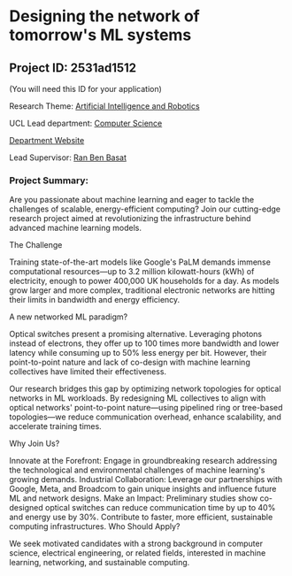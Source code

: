 # Designing the network of tomorrow's ML systems

## Project ID: **2531ad1512**
(You will need this ID for your application)

Research Theme: [Artificial Intelligence and Robotics](../themes/artificial-intelligence-and-robotics.md)

UCL Lead department: [Computer Science](../departments/computer-science.md)

[Department Website](https://www.ucl.ac.uk/computer-science)

Lead Supervisor: [Ran Ben Basat](https://profiles.ucl.ac.uk/82061)

### Project Summary:

Are you passionate about machine learning and eager to tackle the challenges of scalable, energy-efficient computing? Join our cutting-edge research project aimed at revolutionizing the infrastructure behind advanced machine learning models.

The Challenge

Training state-of-the-art models like Google's PaLM demands immense computational resources—up to 3.2 million kilowatt-hours (kWh) of electricity, enough to power 400,000 UK households for a day. As models grow larger and more complex, traditional electronic networks are hitting their limits in bandwidth and energy efficiency.

A new networked ML paradigm?

Optical switches present a promising alternative. Leveraging photons instead of electrons, they offer up to 100 times more bandwidth and lower latency while consuming up to 50% less energy per bit. However, their point-to-point nature and lack of co-design with machine learning collectives have limited their effectiveness.

Our research bridges this gap by optimizing network topologies for optical networks in ML workloads. By redesigning ML collectives to align with optical networks' point-to-point nature—using pipelined ring or tree-based topologies—we reduce communication overhead, enhance scalability, and accelerate training times.

Why Join Us?

Innovate at the Forefront: Engage in groundbreaking research addressing the technological and environmental challenges of machine learning's growing demands.
Industrial Collaboration: Leverage our partnerships with Google, Meta, and Broadcom to gain unique insights and influence future ML and network designs.
Make an Impact: Preliminary studies show co-designed optical switches can reduce communication time by up to 40% and energy use by 30%. Contribute to faster, more efficient, sustainable computing infrastructures.
Who Should Apply?

We seek motivated candidates with a strong background in computer science, electrical engineering, or related fields, interested in machine learning, networking, and sustainable computing.
